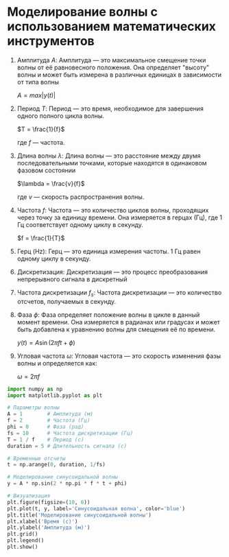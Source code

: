 # Моделирование волны с использованием математических инструментов

1. Амплитуда $A$: Амплитуда — это максимальное смещение точки волны от её равновесного положения. Она определяет "высоту" волны и может быть измерена в различных единицах в зависимости от типа волны

   $A = max|y(t)|$
2. Период $T$: Период — это время, необходимое для завершения одного полного цикла волны.

   $T = \frac{1}{f}$

   где $f$ — частота.
3. Длина волны $\lambda$: Длина волны — это расстояние между двумя последовательными точками, которые находятся в одинаковом фазовом состоянии

   $\lambda = \frac{v}{f}$

   где $v$ — скорость распространения волны.
4. Частота $f$: Частота — это количество циклов волны, проходящих через точку за единицу времени. Она измеряется в герцах (Гц), где 1 Гц соответствует одному циклу в секунду.

   $f = \frac{1}{T}$
5. Герц (Hz): Герц — это единица измерения частоты. 1 Гц равен одному циклу в секунду.
6. Дискретизация: Дискретизация — это процесс преобразования непрерывного сигнала в дискретный
7. Частота дискретизации $f_s$: Частота дискретизации — это количество отсчетов, получаемых в секунду.
8. Фаза $\phi$: Фаза определяет положение волны в цикле в данный момент времени. Она измеряется в радианах или градусах и может быть добавлена к уравнению волны для смещения её по времени.

   $y(t) = A \sin(2\pi f t + \phi)$
9. Угловая частота $\omega$: Угловая частота — это скорость изменения фазы волны и определяется как:

   $\omega = 2\pi f$

```python
import numpy as np
import matplotlib.pyplot as plt

# Параметры волны
A = 1        # Амплитуда (м)
f = 2        # Частота (Гц)
phi = 0      # Фаза (рад)
fs = 10      # Частота дискретизации (Гц)
T = 1 / f    # Период (с)
duration = 5 # Длительность сигнала (с)

# Временные отсчеты
t = np.arange(0, duration, 1/fs)

# Моделирование синусоидальной волны
y = A * np.sin(2 * np.pi * f * t + phi)

# Визуализация
plt.figure(figsize=(10, 6))
plt.plot(t, y, label='Синусоидальная волна', color='blue')
plt.title('Моделирование синусоидальной волны')
plt.xlabel('Время (с)')
plt.ylabel('Амплитуда (м)')
plt.grid()
plt.legend()
plt.show()
```
